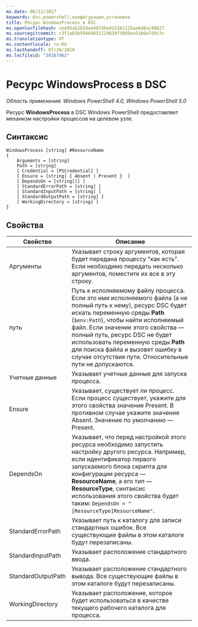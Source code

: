 ```yaml
---
ms.date: 06/12/2017
keywords: dsc,powershell,конфигурация,установка
title: Ресурс WindowsProcess в DSC
ms.openlocfilehash: cee93ab283ded407d6e032161125aa6d6ac98827
ms.sourcegitcommit: c3f1a83b59484651119630f3089aa51b6e7d4c3c
ms.translationtype: HT
ms.contentlocale: ru-RU
ms.lasthandoff: 07/26/2018
ms.locfileid: "39267963"
---
```

# <a name="dsc-windowsprocess-resource"></a>Ресурс WindowsProcess в DSC

_Область применения: Windows PowerShell 4.0, Windows PowerShell 5.0_

Ресурс **WindowsProcess** в DSC Windows PowerShell предоставляет механизм настройки процессов на целевом узле.

## <a name="syntax"></a>Синтаксис

```
WindowsProcess [string] #ResourceName
{
    Arguments = [string]
    Path = [string]
    [ Credential = [PSCredential] ]
    [ Ensure = [string] { Absent | Present }  ]
    [ DependsOn = [string[]] ]
    [ StandardErrorPath = [string] ]
    [ StandardInputPath = [string] ]
    [ StandardOutputPath = [string] ]
    [ WorkingDirectory = [string] ]
}
```

## <a name="properties"></a>Свойства

| Свойство | Описание |
| --- | --- |
| Аргументы| Указывает строку аргументов, которая будет передана процессу "как есть". Если необходимо передать несколько аргументов, поместите их все в эту строку.|
| путь| Путь к исполняемому файлу процесса. Если это имя исполняемого файла (а не полный путь к нему), ресурс DSC будет искать переменную среды **Path** (`$env:Path`), чтобы найти исполняемый файл. Если значение этого свойства — полный путь, ресурс DSC не будет использовать переменную среды **Path** для поиска файла и вызовет ошибку в случае отсутствия пути. Относительные пути не допускаются.|
| Учетные данные| Указывает учетные данные для запуска процесса.|
| Ensure| Указывает, существует ли процесс. Если процесс существует, укажите для этого свойства значение Present. В противном случае укажите значение Absent. Значение по умолчанию — Present.|
| DependsOn | Указывает, что перед настройкой этого ресурса необходимо запустить настройку другого ресурса. Например, если идентификатор первого запускаемого блока скрипта для конфигурации ресурса — **ResourceName**, а его тип — **ResourceType**, синтаксис использования этого свойства будет таким: `DependsOn = "[ResourceType]ResourceName"`.|
| StandardErrorPath| Указывает путь к каталогу для записи стандартных ошибок. Все существующие файлы в этом каталоге будут перезаписаны.|
| StandardInputPath| Указывает расположение стандартного ввода.|
| StandardOutputPath| Указывает расположение стандартного вывода. Все существующие файлы в этом каталоге будут перезаписаны.|
| WorkingDirectory| Указывает расположение, которое будет использоваться в качестве текущего рабочего каталога для процесса.|